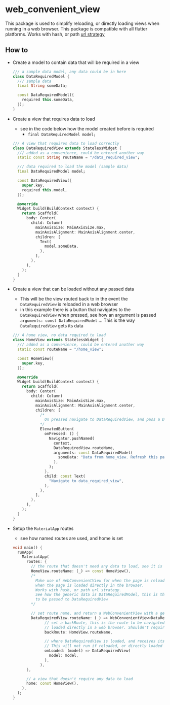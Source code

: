# web_convenient_view

This package is used to simplify reloading, or directly loading views when running in a web browser. This package is compatible with all flutter platforms. Works with hash, or path [url strategy](https://docs.flutter.dev/ui/navigation/url-strategies)

## How to

- Create a model to contain data that will be required in a view

  ```dart
  /// a sample data model, any data could be in here
  class DataRequiredModel {
    /// sample data
    final String someData;

    const DataRequiredModel({
      required this.someData,
    });
  }
  ```

- Create a view that requires data to load
  - see in the code below how the model created before is required
    - ```final DataRequiredModel model;```

  ```dart
  /// A view that requires data to load correctly
  class DataRequiredView extends StatelessWidget {
    /// added as a convenience, could be entered another way
    static const String routeName = "/data_required_view";

    /// data required to load the model (sample data)
    final DataRequiredModel model;

    const DataRequiredView({
      super.key,
      required this.model,
    });

    @override
    Widget build(BuildContext context) {
      return Scaffold(
        body: Center(
          child: Column(
            mainAxisSize: MainAxisSize.max,
            mainAxisAlignment: MainAxisAlignment.center,
            children: [
              Text(
                model.someData,
              ),
            ],
          ),
        ),
      );
    }
  }
  ```

- Create a view that can be loaded without any passed data
  - This will be the view routed back to in the event the ```DataRequiredView``` is reloaded in a web browser
  - in this example there is a button that navigates to the ```DataRequiredView``` when pressed, see how an argument is passed ```arguments: const DataRequiredModel``` ... This is the way ```DataRequiredView``` gets its data

  ```dart
  /// A home view, no data required to load
  class HomeView extends StatelessWidget {
    /// added as a convenience, could be entered another way
    static const routeName = "/home_view";

    const HomeView({
      super.key,
    });

    @override
    Widget build(BuildContext context) {
      return Scaffold(
        body: Center(
          child: Column(
            mainAxisSize: MainAxisSize.max,
            mainAxisAlignment: MainAxisAlignment.center,
            children: [
              /*
                On pressed navigate to DataRequiredView, and pass a DataRequiredModel
              */
              ElevatedButton(
                onPressed: () {
                  Navigator.pushNamed(
                    context,
                    DataRequiredView.routeName,
                    arguments: const DataRequiredModel(
                      someData: "Data from home_view. Refresh this page in the web browser Ctrl+r",
                    ),
                  );
                },
                child: const Text(
                  "Navigate to data_required_view",
                ),
              ),
            ],
          ),
        ),
      );
    }
  }
  ```

- Setup the ```MaterialApp``` routes
  - see how named routes are used, and home is set

  ```dart
  void main() {
    runApp(
      MaterialApp(
        routes: {
          // the route that doesn't need any data to load, see it is the home route
          HomeView.routeName: (_) => const HomeView(),
          /*
            Make use of WebConvenientView for when the page is reloaded in the browser, or
            when the page is loaded directly in the browser.
            Works with hash, or path url strategy.
            See how the generic data is DataRequiredModel, this is the type of data
            to be passed to DataRequiredView
          */

          // set route name, and return a WebConvenientView with a generic data of DataRequiredModel
          DataRequiredView.routeName: (_) => WebConvenientView<DataRequiredModel>(
                // set a backRoute, this is the route to be navigated to if DataRequiredView is reloaded or
                // loaded directly in a web browser. Shouldn't require data to load.
                backRoute: HomeView.routeName,

                // where DataRequiredView is loaded, and receives its data model.
                // This will not run if reloaded, or directly loaded in the web browser
                onLoaded: (model) => DataRequiredView(
                  model: model,
                ),
              ),
        },

        // a view that doesn't require any data to load
        home: const HomeView(),
      ),
    );
  }
  ```
